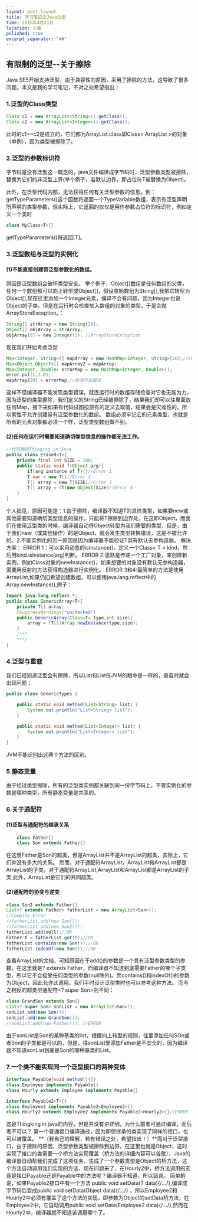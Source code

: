 ```yaml
---
layout: post_layout
title: ﻿学习笔记之Java泛型
time: 2016年4月21日
location: 长春
pulished: true
excerpt_separator: "##"
---
```



## 有限制的泛型--关于擦除
Java SE5开始支持泛型，由于兼容性的原因，采用了擦除的方法，这导致了很多问题。本文是我的学习笔记，不对之处希望指出！

### 1.泛型的Class类型
```java
Class c1 = new ArrayList<String>().getClass();
Class c2 = new ArrayList<Integer>().getClass();
```
此时的c1==c2是成立的，它们都为ArrayList.class即Class< ArrayList >的对象（单例），因为类型被擦除了。

### 2.泛型的参数标识符
字节码是没有泛型这一概念的，java文件编译成字节码时，泛型参数类型被擦除，替换为它们的非泛型上界(举个例子，若默认边界，即占位符T被替换为Object)。


此外，在泛型代码内部，无法获得任何有关泛型参数的信息。例：
getTypeParameters()这个函数将返回一个TypeVariable数组，表示有泛型声明所声明的类型参数，但实际上，它返回的仅仅是用作参数占位符的标识符，例如定义一个类时
```java
class MyClass<T>{}
```
getTypeParameters()将返回[T]。

### 3.泛型数组与泛型的实例化

#### (1)不能直接创建带泛型参数化的数组。
原因是泛型数组会破坏类型安全。
举个例子，Object[]数组是任何数组的父类，任何一个数组都可以向上转型成Object[]，假设原始数组为String[],我把它转型为Object[],现在往里添加一个Integer元素，编译不会有问题，因为Integer也说Object的子类，但是在运行时会检查加入数组的对象的类型，于是会抛ArrayStoreException。：
```java
String[] strArray = new String[20];
Object[] objArray = strArray;
objArray[0] = new Integer(1); //ArrayStoreException
```
现在我们开始考虑泛型
```java
Map<Integer, String>[] mapArray = new HashMap<Integer, String>[20];//ERROR
Map<Object,Object>[] mapArray2 = mapArray;
Map<Integer, Double> errorMap = new HashMap<Integer, Double>();
error.put(1,1.0);
mapArray2[0] = errorMap;//检测不出错误
```
这样不但编译器不能发现类型错误，就连运行时的数组存储检查对它也无能为力，因为泛型的类型擦除，我们定义的String已经被擦除了，结果我们却可以往里面放任何Map，接下来如果有代码试图按原有的定义去取值，结果会是灾难性的，所以索性不允许创建带有泛型参数化的数组。 数组必须牢记它的元素类型，也就是所有的元素对象都必须一个样，泛型类型数组做不到。

#### (2)任何在运行时需要知道确切类型信息的操作都无法工作。
```java
//代码摘自Thinging in Java
public class Erased<T>{
    private final int SIZE = 100;
    public static void f(Object arg){
        if(arg instance of T){}//Error 1
        T var = new T()//Error 2
        T[] array = new T[SIZE]//Error 3
        T[] array = (T)new Object[Size]//Error 4
    }
}
```
个人拙见，原因可能是：1.由于擦除，编译器不知道T的具体类型，如果要new或其他需要知道确切类型信息的操作，只能将T擦除到边界处，在这即Object，而我们在使用泛型类的时候，编译器自动将Object转型为我们需要的类型，但是，由于我们new（或其他操作）的是Object，就会发生类型转换错误，这是不被允许的。2.不能实例化的另一原因是因为编译器不能验证T具有默认无参构造器。
解决方案：
ERROR 1：可以采用动态的isInstance()，定义一个Class< T > kind，然后用kind.isInstance(arg)判断。
ERROR 2:思路是传递一个工厂对象，来创建新实例，例如Class对象的newInstance()，如果想要的对象没有默认无参构造器，需要用反射的方法获得构造器进行实例化。
ERROR 3和4:最简单的方法是使用ArrayList,如果仍旧希望创建数组，可以使用java.lang.reflect中的Array.newInstance(),例子：
```java
import java.lang.reflect.*;
public class GenericArray<T>{
    private T[] array;
    @suppressWarnings("unchecked")
    public GenericArray(Class<T> type,int size){
        array = (T[])Array.newInstance(type,size);
    }
    /***
    ***/
}
```
### 4.泛型与重载
我们已经知道泛型会有擦除，所以List<String>和List<Integer>在JVM的眼中是一样的，重载时就会出现问题：
```java
public class GenericTypes {  

    public static void method(List<String> list) {  
        System.out.println("List<String> list");  
    }  

    public static void method(List<Integer> list) {  
        System.out.println("List<Integer> list");  
    }  
}  
```
JVM不能识别出这两个方法的区别。
### 5.静态变量
由于经过类型擦除，所有的泛型类实例都关联到同一份字节码上，不管实例化的参数是哪种类型，所有静态变量是共享的。

### 6.关于通配符
#### (1)泛型与通配符的继承关系
```java
    class Father{}
    class Son extends Father{}
```
在这里Father是Son的超类，但是ArrayList<Father>并不是ArrayList<Son>的超类，实际上，它们并没有多大的关系。
然而，对于通配符ArrayList<? extends Father>，ArrayList<Son>和ArrayList<Father>都是ArrayList<? extends Father>的子类，对于通配符ArrayList<? super Son>,ArrayList<Son>和ArrayList<Father>都是ArrayList<? super Son>的子类,此外，ArrayList<?>是它们的共同超类。
#### (2)通配符的协变与逆变
```java
class Son2 extends Father{}
List<? extends Father> fatherList = new ArrayList<Son>();
//Compile Error
//fatherList.add(new Son());
//fatherList.add(new Son2());
fatherList.add(null);//OK
Father f = fatherList.get(0);//OK
fatherList.contains(new Son());//OK
fatherList.indexOf(new Son());//OK
```
查看ArrayList的文档，可知原因在于add()的参数是一个具有泛型参数类型的参数，在这里就是? extends Father，而编译器不知道到底需要Father的哪个子类型，所以它不会接受任何类型的参数(null除外)。而contains()和indexOf()的参数为Object，因此允许此调用。我们平时设计泛型类时也可以参考这种方法。
而与之相反的超类型通配符<? super Son>则不同：
```java
class GrandSon extends Son{}
List<? super Son> sonList = new ArrayList<Son>();
sonList.add(new Son());
sonList.add(new GrandSon());
//sonList.add(new Father()); //ERROR
```
由于sonList是Son的某种基类的list，根据向上转型的规则，往里添加任何SOn或者Son的子类都是可以的，但是，往sonList里添加Father是不安全的，因为编译器不知道sonList到底是Son的哪种基类的List。

### 7.一个类不能实现同一个泛型接口的两种变体
```java
interface Payable{void method(){}}
class Employee implements Payable{}
class Hourly extends Employee implements Payable{}

interface Payable2<T>{}
class Employee2 implements Payable2<Employee2>{}
class Hourly2 extends Employee2 implements Payable2<Hourly2>{}//ERROR
```
这是Thingking in java的内容，但是并没有讲详细，为什么前者可通过编译，而后者不可以？
第一个普通接口编译通过，因为即使继承的类实现了同样的接口，也可以被覆盖。
**（我自己的理解，若有错误之处，希望指出！）**而对于泛型接口，由于擦除的原因，泛型参数类型被擦除到边界，在这里也就是Object，这时实现了接口的类需要一个桥方法实现覆盖（桥方法的详细内容可以谷歌），Java的编译器自动帮我们完成了这项任务，生成了一个参数类型是Object的桥方法，这个方法自动调用我们实现的方法，现在问题来了，在Hourly2中，桥方法调用的究竟是接口Payable<Employee2>还是Payable<Hourly2>中的方法呢？编译器不知道，所以错误。
简单的说，如果Payable2接口中有一个方法 public void setData(T data){/*...*/},编译成字节码后变成public void setData(Object data){/*...*/} ，所以Employee2和Hourly2中必须有覆盖了这个方法的实现，即参数为Object的setData桥方法，在Employee2中，它自动调用public void setData(Employee2 data){/*...*/},然而在Hourly2中，编译器就不知道该调用哪个了。
